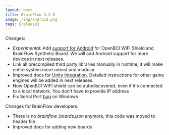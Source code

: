 ```yaml
---
layout: post
title: BrainFlow 3.2.0
image: /img/android.png
tags: [release]
---
```


Changes:

* *Experimental:* Add [support for Android](https://brainflow.ai/get_started/?platform=android&language=java&manufactorer=openbci&board=wifi-shield&) for OpenBCI WIFI Shield and BrainFlow Synthetic Board. We will add Android support for more devices in next releases.
* Link all precompiled third party libraries manually in runtime, it will make entire system more robust and modular
* Improved docs for [Unity Integration](https://brainflow.readthedocs.io/en/stable/GameEngines.html#unity). Detailed instructions for other game engines will be added in next releases.
* Now OpenBCI WIFI shield can be autodiscovered, even if it's connected to a local network. You don't have to provide IP address
* Fix Serial Port [bug](https://github.com/brainflow-dev/brainflow/issues/73) on Windows

Changes for BrainFlow developers:

* There is no *brainflow_boards.json* anymore, this code was moved to header file
* Improved docs for adding new boards
